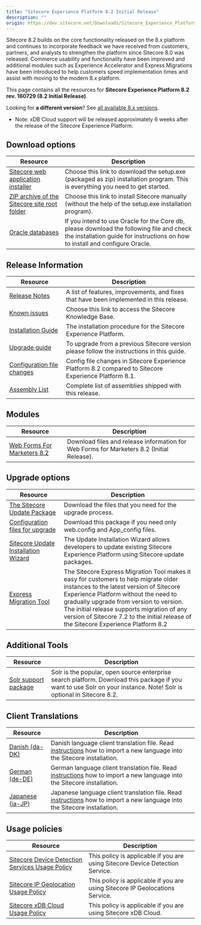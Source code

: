 ```yaml
---
title: "Sitecore Experience Platform 8.2 Initial Release"
description: ""
origin: https://dev.sitecore.net/Downloads/Sitecore_Experience_Platform/82/Sitecore_Experience_Platform_82_Initial_Release.aspx
---
```


Sitecore 8.2 builds on the core functionality released on the 8.x platform and continues to incorporate feedback we have received from customers, partners, and analysts to strengthen the platform since Sitecore 8.0 was released. Commerce usability and functionality have been improved and additional modules such as Experience Accelerator and Express Migrations have been introduced to help customers speed implementation times and assist with moving to the modern 8.x platform.

This page contains all the resources for **Sitecore Experience Platform 8.2 rev. 160729 (8.2 Initial Release)**.

Looking for **a different version**? See [all available 8.x versions](/downloads/Sitecore_Experience_Platform).

  <Alert variant='warning' mb={4}>
    <AlertIcon />
    

-   Note: xDB Cloud support will be released approximately 6 weeks after the release of the Sitecore Experience Platform.


  </Alert>
  

## Download options

 | Resource | Description |
 | --- | --- |
 | [Sitecore web application installer](https://scdp.blob.core.windows.net/downloads/Sitecore%20Experience%20Platform/82/Sitecore%20Experience%20Platform%2082%20Initial%20Release/Secure/Sitecore%208.2%20rev.%20160729%20(exe).zip) | Choose this link to download the setup.exe (packaged as zip) installation program. This is everything you need to get started. |
 | [ZIP archive of the Sitecore site root folder](https://scdp.blob.core.windows.net/downloads/Sitecore%20Experience%20Platform/82/Sitecore%20Experience%20Platform%2082%20Initial%20Release/Secure/Sitecore%208.2%20rev.%20160729.zip) | Choose this link to install Sitecore manually (without the help of the setup.exe installation program). |
 | [Oracle databases](https://scdp.blob.core.windows.net/downloads/Sitecore%20Experience%20Platform/82/Sitecore%20Experience%20Platform%2082%20Initial%20Release/Secure/Sitecore%208.2%20rev.%20160729%20(oracle%20dbs).zip) | If you intend to use Oracle for the Core db, please download the following file and check the installation guide for instructions on how to install and configure Oracle. |

## Release Information

 | Resource | Description |
 | --- | --- |
 | [Release Notes](/downloads/Sitecore_Experience_Platform/82/Sitecore_Experience_Platform_82_Initial_Release/Release_Notes) | A list of features, improvements, and fixes that have been implemented in this release. |
 | [Known issues](https://kb.sitecore.net/articles/631685) | Choose this link to access the Sitecore Knowledge Base. |
 | [Installation Guide](https://scdp.blob.core.windows.net/downloads/Sitecore%20Experience%20Platform/82/Sitecore%20Experience%20Platform%2082%20Initial%20Release/Secure/Installation-Guide-SC82.pdf) | The installation procedure for the Sitecore Experience Platform. |
 | [Upgrade guide](https://scdp.blob.core.windows.net/downloads/Sitecore%20Experience%20Platform/82/Sitecore%20Experience%20Platform%2082%20Initial%20Release/Secure/Sitecore-8.2-Upgrade-Guide.pdf) | To upgrade from a previous Sitecore version please follow the instructions in this guide. |
 | [Configuration file changes](https://scdp.blob.core.windows.net/downloads/Sitecore%20Experience%20Platform/82/Sitecore%20Experience%20Platform%2082%20Initial%20Release/Secure/Sitecore-8.2-Configuration-File-Changes.pdf) | Config file changes in Sitecore Experience Platform 8.2 compared to Sitecore Experience Platform 8.1. |
 | [Assembly List](https://scdp.blob.core.windows.net/downloads/Sitecore%20Experience%20Platform/82/Sitecore%20Experience%20Platform%2082%20Initial%20Release/Secure/Sitecore.Platform.Assemblies%208.2%20rev.%20160729.txt) | Complete list of assemblies shipped with this release. |

## Modules

 | Resource | Description |
 | --- | --- |
 | [Web Forms For Marketers 8.2](/downloads/Web_Forms_For_Marketers/82/Web_Forms_For_Marketers_82_Initial_Version) | Download files and release information for Web Forms for Marketers 8.2 (Initial Release). |

## Upgrade options

 | Resource | Description |
 | --- | --- |
 | [The Sitecore Update Package](https://scdp.blob.core.windows.net/downloads/Sitecore%20Experience%20Platform/82/Sitecore%20Experience%20Platform%2082%20Initial%20Release/Secure/Sitecore%208.2%20rev.%20160729%20(update%20package).zip) | Download the files that you need for the upgrade process. |
 | [Configuration files for upgrade](https://scdp.blob.core.windows.net/downloads/Sitecore%20Experience%20Platform/82/Sitecore%20Experience%20Platform%2082%20Initial%20Release/Secure/Sitecore%208.2%20rev.%20160729%20(config%20files).zip) | Download this package if you need only web.config and App_config files. |
 | [Sitecore Update Installation Wizard](https://scdp.blob.core.windows.net/downloads/Sitecore%20Experience%20Platform/82/Sitecore%20Experience%20Platform%2082%20Initial%20Release/Secure/Sitecore%20Update%20Installation%20Wizard%201.1.0%20rev.%20160717.zip) | The Update Installation Wizard allows developers to update existing Sitecore Experience Platform using Sitecore update packages. |
 | [Express Migration Tool](/downloads/Express_Migration_Tool/10/Express_Migration_Tool_10_Initial_Release) | The Sitecore Express Migration Tool makes it easy for customers to help migrate older instances to the latest version of Sitecore Experience Platform without the need to gradually upgrade from version to version.  <br />The initial release supports migration of any version of Sitecore 7.2 to the initial release of the Sitecore Experience Platform 8.2 |

## Additional Tools

 | Resource | Description |
 | --- | --- |
 | [Solr support package](https://scdp.blob.core.windows.net/downloads/Sitecore%20Experience%20Platform/82/Sitecore%20Experience%20Platform%2082%20Initial%20Release/Secure/Sitecore.Solr.Support%202.0.0%20rev.%20160726.zip) | Solr is the popular, open source enterprise search platform. Download this package if you want to use Solr on your instance. Note! Solr is optional in Sitecore 8.2. |

## Client Translations

 | Resource | Description |
 | --- | --- |
 | [Danish (da-DK)](https://scdp.blob.core.windows.net/downloads/Sitecore%20Experience%20Platform/82/Sitecore%20Experience%20Platform%2082%20Initial%20Release/Secure/Sitecore%208.2%20rev.%20160729%20(da-DK).zip) | Danish language client translation file. Read [instructions](https://doc.sitecore.com/xp/en/users/90/sitecore-experience-platform/add-a-new-language-to-system-settings.html) how to import a new language into the Sitecore installation. |
 | [German (de-DE)](https://scdp.blob.core.windows.net/downloads/Sitecore%20Experience%20Platform/82/Sitecore%20Experience%20Platform%2082%20Initial%20Release/Secure/Sitecore%208.2%20rev.%20160729%20(de-DE).zip) | German language client translation file. Read [instructions](https://doc.sitecore.com/xp/en/users/90/sitecore-experience-platform/add-a-new-language-to-system-settings.html) how to import a new language into the Sitecore installation. |
 | [Japanese (ja-JP)](https://scdp.blob.core.windows.net/downloads/Sitecore%20Experience%20Platform/82/Sitecore%20Experience%20Platform%2082%20Initial%20Release/Secure/Sitecore%208.2%20rev.%20160729%20(ja-JP).zip) | Japanese language client translation file. Read [instructions](https://doc.sitecore.com/xp/en/users/90/sitecore-experience-platform/add-a-new-language-to-system-settings.html) how to import a new language into the Sitecore installation. |

## Usage policies

 | Resource | Description |
 | --- | --- |
 | [Sitecore Device Detection Services Usage Policy](/downloads/Sitecore_Experience_Platform/Sitecore_Device_Detection_Services_Usage_Policy) | This policy is applicable if you are using Sitecore Device Detection Service. |
 | [Sitecore IP Geolocation Usage Policy](/downloads/Sitecore_Experience_Platform/Sitecore_IP_Geolocation_Usage_Policy) | This policy is applicable if you are using Sitecore IP Geolocations Service. |
 | [Sitecore xDB Cloud Usage Policy](/downloads/Sitecore_Experience_Platform/Sitecore_xDB_Cloud_Usage_Policy) | This policy is applicable if you are using Sitecore xDB Cloud. |